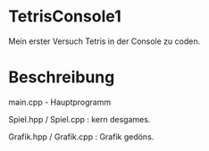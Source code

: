 # TetrisConsole1
Mein erster Versuch Tetris in der Console zu coden.

# Beschreibung
main.cpp - Hauptprogramm

Spiel.hpp / Spiel.cpp  : kern desgames.

Grafik.hpp / Grafik.cpp  : Grafik gedöns.
